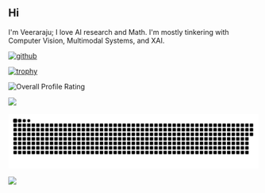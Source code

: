 ## Hi
I'm Veeraraju; I love AI research and Math. I'm mostly tinkering with Computer Vision, Multimodal Systems, and XAI.


[<img src='https://cdn.jsdelivr.net/npm/simple-icons@3.0.1/icons/github.svg' alt='github' height='40'>](https://github.com/Veeraraju-E)  

[![trophy](https://github-profile-trophy.vercel.app/?username=Veeraraju-E&row=2&column=4)](https://github.com/ryo-ma/github-profile-trophy)

![Overall Profile Rating](https://github-readme-stats.vercel.app/api?username=Veeraraju-E&show_icons=true&theme=radical)

[![](https://visitcount.itsvg.in/api?id=Veeraraju-E&label=Profile%20VieProws&color=0&icon=0&pretty=false)](https://visitcount.itsvg.in)

![snake gif](https://github.com/Veeraraju-E/Veeraraju-E/blob/output/github-snake-dark.svg)

![](https://komarev.com/ghpvc/?username=Veeraraju-E&color=green)
